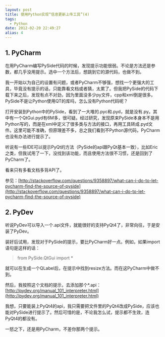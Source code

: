```yaml
---
layout: post
title: 使用Python实现“信息更新上传工具”(4)
tags:
  - Python
date: 2012-02-20 22:49:27
alias: 4
---
```


## 1. PyCharm

在用PyCharm编写PySide代码的时候，发现提示功能很弱。不论是方法还是参数，都几乎没用提示。选中一个方法后，想跳到它的源代码，也做不到。

我一开始以为自己的设置有问题，或者PyCharm不够强，想找一个更强大的工具，毕竟没有提示的话，只能靠看文档或者猜，太累了。但我把PySide的代码下载下来之后，发现有点不对劲，因为里面没多少py文件，cpp和xml倒是很多。PySide不是让Python使用QT的库吗，怎么没有Python代码呢？

打开安装到Python中的PySide，看到了一大堆的.pyc和.pyd，就是没有.py。其中有一个QtGui.pyd有6M多，很可疑。经过研究，发现原来PySide本身本不是用Python写的，而是在xml中定义了很多类与方法的接口，再用工具转成.pyd文件。这里可能不准确，但原理差不多，总之我们看到不Python源代码，PyCharm也没有办法进行提示了。

听说有一些IDE可以提示PyQt的方法（PySide的api跟PyQt基本一致），比如Eric之类，但我试用了一下，没找到该功能，而且使用方法很不习惯，还是回到了PyCharm了。

看来只有多看文档多背API了。

参见：[http://stackoverflow.com/questions/9358897/what-can-i-do-to-let-pycharm-find-the-source-of-pyside](http://stackoverflow.com/questions/9358897/what-can-i-do-to-let-pycharm-find-the-source-of-pyside)

## 2. PyDev

听说PyDev可以导入一个.api文件，就能很好的支持PyQt4了，非常向往，于是安装了PyDev。

装好后试用，发现对于PySide的提示，要比PyCharm好一点。例如，如果import语句是这样的话：

> <font style="background-color: #ffffff">from PySide.QtGui import *</font>

就可以在生成一个QLabel后，在提示中找到resize方法。而在这PyCharm中做不到。

然后，我按照这个文档的提示，去添加那个*.api：[http://pydev.org/manual_101_interpreter.html](http://pydev.org/manual_101_interpreter.html)

我想，只要能装上PyQt4的api，我只需要把文件里的PyQt4改成PySide，应该也能对PySide进行提示了。然后可惜的是，不论我怎么试，提示都不生效，连PyQt4的都没有。

一怒之下，还是用PyCharm，不差你那两个提示。
